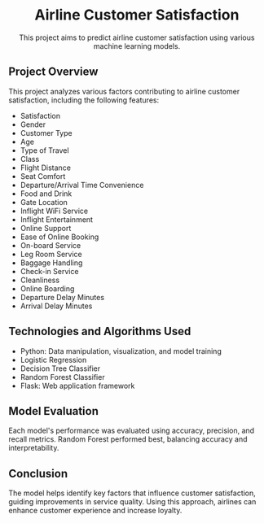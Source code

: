 <h1 align="center">Airline Customer Satisfaction</h1>

<p align="center">
    This project aims to predict airline customer satisfaction using various machine learning models.
</p>

<h2>Project Overview</h2>
<p>This project analyzes various factors contributing to airline customer satisfaction, including the following features:</p>
<ul>
    <li>Satisfaction</li>
    <li>Gender</li>
    <li>Customer Type</li>
    <li>Age</li>
    <li>Type of Travel</li>
    <li>Class</li>
    <li>Flight Distance</li>
    <li>Seat Comfort</li>
    <li>Departure/Arrival Time Convenience</li>
    <li>Food and Drink</li>
    <li>Gate Location</li>
    <li>Inflight WiFi Service</li>
    <li>Inflight Entertainment</li>
    <li>Online Support</li>
    <li>Ease of Online Booking</li>
    <li>On-board Service</li>
    <li>Leg Room Service</li>
    <li>Baggage Handling</li>
    <li>Check-in Service</li>
    <li>Cleanliness</li>
    <li>Online Boarding</li>
    <li>Departure Delay Minutes</li>
    <li>Arrival Delay Minutes</li>
</ul>

<h2>Technologies and Algorithms Used</h2>
<ul>
    <li>Python: Data manipulation, visualization, and model training</li>
    <li>Logistic Regression</li>
    <li>Decision Tree Classifier</li>
    <li>Random Forest Classifier</li>
    <li>Flask: Web application framework</li>
</ul>

<h2>Model Evaluation</h2>
<p>Each model's performance was evaluated using accuracy, precision, and recall metrics. Random Forest performed best, balancing accuracy and interpretability.</p>

<h2>Conclusion</h2>
<p>The model helps identify key factors that influence customer satisfaction, guiding improvements in service quality. Using this approach, airlines can enhance customer experience and increase loyalty.</p>


